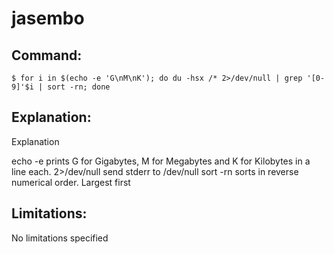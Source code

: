 # jasembo

## Command:
```
$ for i in $(echo -e 'G\nM\nK'); do du -hsx /* 2>/dev/null | grep '[0-9]'$i | sort -rn; done
```

## Explanation:
Explanation

echo -e prints G for Gigabytes, M for Megabytes and K for Kilobytes in a line each.
2>/dev/null send stderr to /dev/null
sort -rn sorts in reverse numerical order. Largest first

## Limitations:
No limitations specified

